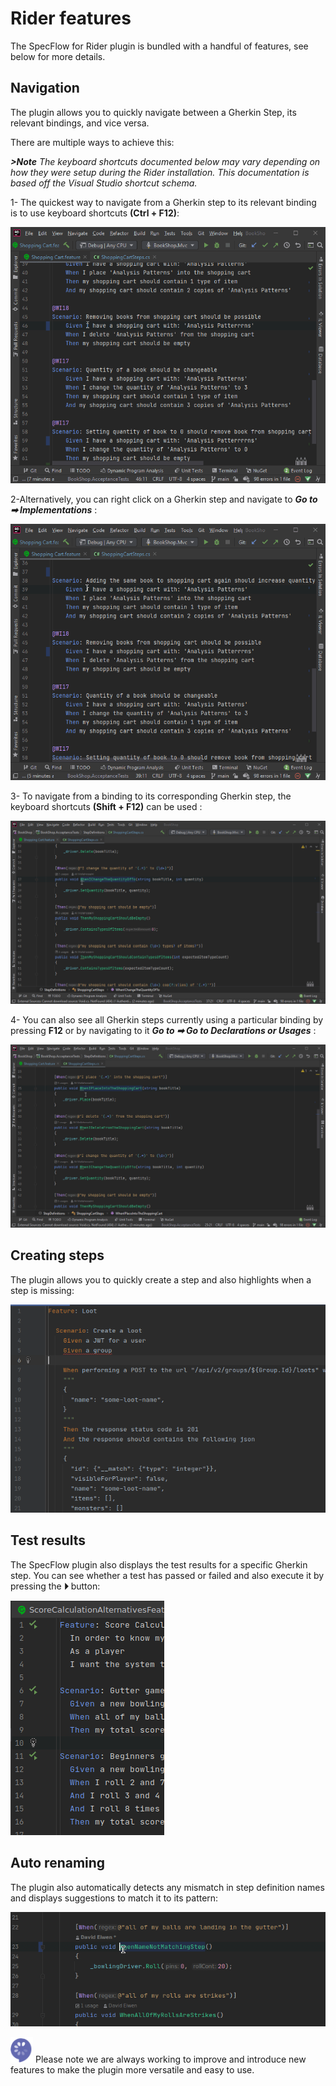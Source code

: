 # Rider features

The SpecFlow for Rider plugin is bundled with a handful of features, see below for more details.

## Navigation

The plugin allows you to quickly navigate between a Gherkin Step, its relevant bindings, and vice versa.

There are multiple ways to achieve this:

***>Note** The keyboard shortcuts documented below may vary depending on how they were setup during the Rider installation. This documentation is based off the Visual Studio shortcut schema.*

1- The quickest way to navigate from a Gherkin step to its relevant binding is to use keyboard shortcuts **(Ctrl + F12)**:

![Rider_nav1](../_static/images/rider_nav1.gif)

2-Alternatively, you can right click on a Gherkin step and navigate to ***Go to ➡ Implementations*** :

![Rider_nav2](../_static/images/rider_nav2.gif)

3- To navigate from a binding to its corresponding Gherkin step, the keyboard shortcuts **(Shift + F12)** can be used :

![Rider_nav3](../_static/images/rider_nav3.gif)

4- You can also see all Gherkin steps currently using a particular binding by pressing **F12** or by navigating to it ***Go to ➡ Go to Declarations or Usages*** :

![Rider_nav4](../_static/images/rider_nav4.gif)

## Creating steps

The plugin allows you to quickly create a step and also highlights when a step is missing:

![Rider_createstep](../_static/images/rider_createstep.gif)

## Test results

The SpecFlow plugin also displays the test results for a specific Gherkin step. You can see whether a test has passed or failed and also execute it by pressing the **⏵** button:

![Rider_results](../_static/images/rider_result.png)

## Auto renaming

The plugin also automatically detects any mismatch in step definition names and displays suggestions to match it to its pattern:

![Rider_match](../_static/images/rider_match.gif)

![SpecFlow logo](../_static/images/specflow_logov2.png) Please note we are always working to improve and introduce new features to make the plugin more versatile and easy to use.

